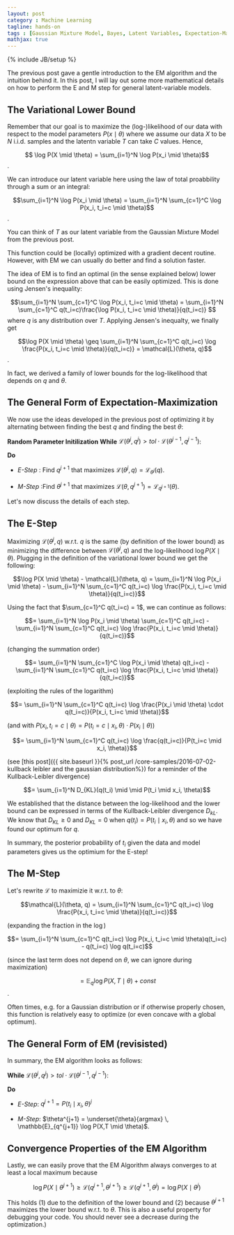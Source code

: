 ```yaml
---
layout: post
category : Machine Learning
tagline: hands-on
tags : [Gaussian Mixture Model, Bayes, Latent Variables, Expectation-Maximization, Kullback-Leibler]
mathjax: true
---
```

{% include JB/setup %}

The previous post gave a gentle introduction to the EM algorithm and the intuition behind it. 
In this post, I will lay out some more mathematical details on how to perform the E and M step for general latent-variable models.

## The Variational Lower Bound

Remember that our goal is to maximize the (log-)likelihood of our data with respect to the model parameters $P(x \mid \theta)$ where we assume our data $X$ to be $N$ i.i.d. samples and the latentn variable $T$ can take $C$ values. Hence,

$$ \log P(X \mid \theta) = \sum_{i=1}^N \log P(x_i \mid \theta)$$. 

We can introduce our latent variable here using the law of total proabbility through a sum or an integral:

$$\sum_{i=1}^N \log P(x_i \mid \theta) = \sum_{i=1}^N \sum_{c=1}^C \log P(x_i, t_i=c \mid \theta)$$. 

You can think of $T$ as our latent variable from the Gaussian Mixture Model from the previous post.

This function could be (locally) optimized with a gradient decent routine. However, with EM we can usually do better and find a solution faster.

The idea of EM is to find an optimal (in the sense explained below) lower bound on the expression above that can be easily optimized. This is done using Jensen's inequality:

$$\sum_{i=1}^N \sum_{c=1}^C \log P(x_i, t_i=c \mid \theta) = \sum_{i=1}^N \sum_{c=1}^C q(t_i=c)\frac{\log P(x_i, t_i=c \mid \theta)}{q(t_i=c)} $$ where $q$ is any distribution over $T$.
Applying Jensen's inequalty, we finally get

$$\log P(X \mid \theta) \geq \sum_{i=1}^N \sum_{c=1}^C q(t_i=c) \log \frac{P(x_i, t_i=c \mid \theta)}{q(t_i=c)} = \mathcal{L}(\theta, q)$$.

In fact, we derived a family of lower bounds for the log-likelihood that depends on $q$ and $\theta$. 

## The General Form of Expectation-Maximization

We now use the ideas developed in the previous post of optimizing it by alternating between finding the best $q$ and finding the best $\theta$: 

**Random Parameter Initilization**
**While** $\mathcal{L}(\theta^j, q^j) > tol \cdot \mathcal{L}(\theta^{j-1}, q^{j-1})$:

**Do**

 - *E-Step* : Find $q^{j+1}$ that maximizes $\mathcal{L}(\theta^j, q) = \mathcal{L}_{\theta^j}(q)$. 

 - *M-Step* :Find $\theta^{j+1}$ that maximizes $\mathcal{L}(\theta, q^{j+1}) = \mathcal{L}_{q^{j+1}}(\theta)$.


Let's now discuss the details of each step.

## The E-Step

Maximizing $\mathcal{L}(\theta^j, q)$ w.r.t. $q$ is the same (by definition of the lower bound) as minimizing the difference between $\mathcal{L}(\theta^j, q)$ and the log-likelihood $\log P(X \mid \theta)$. Plugging in the definition of the variational lower bound we get the following:

$$\log P(X \mid \theta) - \mathcal{L}(\theta, q) = \sum_{i=1}^N \log P(x_i \mid \theta) - \sum_{i=1}^N \sum_{c=1}^C q(t_i=c) \log \frac{P(x_i, t_i=c \mid \theta)}{q(t_i=c)}$$ 

Using the fact that $\sum_{c=1}^C q(t_i=c) = 1$, we can continue as follows:

$$= \sum_{i=1}^N \log P(x_i \mid \theta) \sum_{c=1}^C q(t_i=c) - \sum_{i=1}^N \sum_{c=1}^C q(t_i=c) \log \frac{P(x_i, t_i=c \mid \theta)}{q(t_i=c)}$$

(changing the summation order)

$$= \sum_{i=1}^N  \sum_{c=1}^C \log P(x_i \mid \theta) q(t_i=c) - \sum_{i=1}^N \sum_{c=1}^C q(t_i=c) \log \frac{P(x_i, t_i=c \mid \theta)}{q(t_i=c)}$$

(exploiting the rules of the logarithm)

$$= \sum_{i=1}^N  \sum_{c=1}^C q(t_i=c) \log \frac{P(x_i \mid \theta) \cdot q(t_i=c)}{P(x_i, t_i=c \mid \theta)}$$

(and with $P(x_i, t_i=c \mid \theta) = P(t_i=c \mid x_i, \theta) \cdot P(x_i \mid \theta)$)

$$= \sum_{i=1}^N  \sum_{c=1}^C q(t_i=c) \log \frac{q(t_i=c)}{P(t_i=c \mid x_i, \theta)}$$

(see [this post]({{ site.baseurl }}{% post_url /core-samples/2016-07-02-kullback leibler and the gaussian distribution%}) for a reminder of the Kullback-Leibler divergence)

$$= \sum_{i=1}^N  D_{KL}(q(t_i) \mid \mid P(t_i \mid x_i, \theta)$$

We established that the distance between the log-likelihood and the lower bound can be expressed in terms of the Kullback-Leibler divergence $D_{kL}$. We know that $D_{KL} \geq 0$ and $D_{KL}=0$ when $q(t_i) = P(t_i \mid x_i, \theta)$ and so we have found our optimum for $q$.

In summary, the posterior probability of $t_i$ given the data and model parameters gives us the optimium for the E-step!

## The M-Step

Let's rewrite $\mathcal{L}$ to maximizie it w.r.t. to $\theta$:

$$\mathcal{L}(\theta, q) = \sum_{i=1}^N  \sum_{c=1}^C q(t_i=c) \log \frac{P(x_i, t_i=c \mid \theta)}{q(t_i=c)}$$

(expanding the fraction in the $\log$)

$$= \sum_{i=1}^N  \sum_{c=1}^C q(t_i=c) \log P(x_i, t_i=c \mid \theta)q(t_i=c) - q(t_i=c) \log q(t_i=c)$$

(since the last term does not depend on $\theta$, we can ignore during maximization)

$$= \mathbb{E}_q \log P(X,T \mid \theta) + const$$.

Often times, e.g. for a Gaussian distribution or if otherwise properly chosen, this function is relatively easy to optimize (or even concave with a global optimum). 

## The General Form of EM (revisisted)

In summary, the EM algorithm looks as follows:

**While** $\mathcal{L}(\theta^j, q^j) > tol \cdot \mathcal{L}(\theta^{j-1}, q^{j-1})$:

**Do**

- *E-Step*: $q^{j+1} = P(t_i \mid x_i, \theta)^j$

- *M-Step*: $\theta^{j+1} = \underset{\theta}{argmax} \, \mathbb{E}_{q^{j+1}} \log P(X,T \mid \theta)$.

## Convergence Properties of the EM Algorithm

Lastly, we can easily prove that the EM Algorithm always converges to at least a local maximum because

$$\log P(X \mid \theta^{j+1}) \geq \mathcal{L}(q^{j+1}, \theta^{j+1}) \geq \mathcal{L}(q^{j+1}, \theta^j) = \log P(X \mid \theta^j)$$

This holds (1) due to the definition of the lower bound and (2) because $\theta^{j+1}$ maximizes the lower bound w.r.t. to $\theta$. This is also a useful property for debugging your code. You should never see a decrease during the optimization.)
